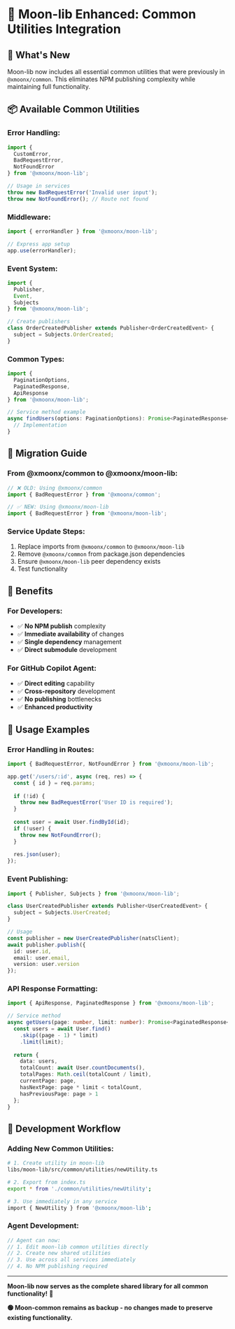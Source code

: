 # 🚀 Moon-lib Enhanced: Common Utilities Integration

## 🎯 **What's New**

Moon-lib now includes all essential common utilities that were previously in `@xmoonx/common`. This eliminates NPM publishing complexity while maintaining full functionality.

## 📦 **Available Common Utilities**

### **Error Handling:**
```typescript
import { 
  CustomError, 
  BadRequestError, 
  NotFoundError 
} from '@xmoonx/moon-lib';

// Usage in services
throw new BadRequestError('Invalid user input');
throw new NotFoundError(); // Route not found
```

### **Middleware:**
```typescript
import { errorHandler } from '@xmoonx/moon-lib';

// Express app setup
app.use(errorHandler);
```

### **Event System:**
```typescript
import { 
  Publisher, 
  Event, 
  Subjects 
} from '@xmoonx/moon-lib';

// Create publishers
class OrderCreatedPublisher extends Publisher<OrderCreatedEvent> {
  subject = Subjects.OrderCreated;
}
```

### **Common Types:**
```typescript
import { 
  PaginationOptions, 
  PaginatedResponse, 
  ApiResponse 
} from '@xmoonx/moon-lib';

// Service method example
async findUsers(options: PaginationOptions): Promise<PaginatedResponse<User>> {
  // Implementation
}
```

## 🔄 **Migration Guide**

### **From @xmoonx/common to @xmoonx/moon-lib:**

```typescript
// ❌ OLD: Using @xmoonx/common
import { BadRequestError } from '@xmoonx/common';

// ✅ NEW: Using @xmoonx/moon-lib
import { BadRequestError } from '@xmoonx/moon-lib';
```

### **Service Update Steps:**
1. Replace imports from `@xmoonx/common` to `@xmoonx/moon-lib`
2. Remove `@xmoonx/common` from package.json dependencies
3. Ensure `@xmoonx/moon-lib` peer dependency exists
4. Test functionality

## 🎯 **Benefits**

### **For Developers:**
- ✅ **No NPM publish** complexity
- ✅ **Immediate availability** of changes
- ✅ **Single dependency** management
- ✅ **Direct submodule** development

### **For GitHub Copilot Agent:**
- ✅ **Direct editing** capability
- ✅ **Cross-repository** development
- ✅ **No publishing** bottlenecks
- ✅ **Enhanced productivity**

## 🚀 **Usage Examples**

### **Error Handling in Routes:**
```typescript
import { BadRequestError, NotFoundError } from '@xmoonx/moon-lib';

app.get('/users/:id', async (req, res) => {
  const { id } = req.params;
  
  if (!id) {
    throw new BadRequestError('User ID is required');
  }
  
  const user = await User.findById(id);
  if (!user) {
    throw new NotFoundError();
  }
  
  res.json(user);
});
```

### **Event Publishing:**
```typescript
import { Publisher, Subjects } from '@xmoonx/moon-lib';

class UserCreatedPublisher extends Publisher<UserCreatedEvent> {
  subject = Subjects.UserCreated;
}

// Usage
const publisher = new UserCreatedPublisher(natsClient);
await publisher.publish({
  id: user.id,
  email: user.email,
  version: user.version
});
```

### **API Response Formatting:**
```typescript
import { ApiResponse, PaginatedResponse } from '@xmoonx/moon-lib';

// Service method
async getUsers(page: number, limit: number): Promise<PaginatedResponse<User>> {
  const users = await User.find()
    .skip((page - 1) * limit)
    .limit(limit);
    
  return {
    data: users,
    totalCount: await User.countDocuments(),
    totalPages: Math.ceil(totalCount / limit),
    currentPage: page,
    hasNextPage: page * limit < totalCount,
    hasPreviousPage: page > 1
  };
}
```

## 🔧 **Development Workflow**

### **Adding New Common Utilities:**
```bash
# 1. Create utility in moon-lib
libs/moon-lib/src/common/utilities/newUtility.ts

# 2. Export from index.ts
export * from './common/utilities/newUtility';

# 3. Use immediately in any service
import { NewUtility } from '@xmoonx/moon-lib';
```

### **Agent Development:**
```typescript
// Agent can now:
// 1. Edit moon-lib common utilities directly
// 2. Create new shared utilities
// 3. Use across all services immediately
// 4. No NPM publishing required
```

---

**Moon-lib now serves as the complete shared library for all common functionality!** 🎯

**🟢 Moon-common remains as backup - no changes made to preserve existing functionality.**
